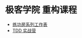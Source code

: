 # 极客学院 重构课程

- [练功房系列工作表](https://shimo.im/docs/ykgdWJt8qJ6xg9CV)
- [TDD 实战营](https://plus.jiker.com/ying/8/)
